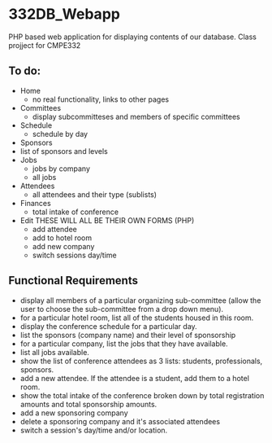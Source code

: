 # 332DB_Webapp
PHP based web application for displaying contents of our database. Class projject for CMPE332

## To do:
- Home
  - no real functionality, links to other pages
- Committees
  - display subcommitteses and members of specific committees
- Schedule
  - schedule by day
- Sponsors
 - list of sponsors and levels
- Jobs
  - jobs by company
  - all jobs
- Attendees
  - all attendees and their type (sublists)
- Finances
  - total intake of conference
- Edit
  THESE WILL ALL BE THEIR OWN FORMS (PHP)
  - add attendee
  - add to hotel room
  - add new company
  - switch sessions day/time

## Functional Requirements

- display all members of a particular organizing sub-committee  (allow the user to choose the sub-committee from a drop down menu).
- for a particular hotel room, list all of the students housed in this room.
- display the conference schedule for a particular day.
- list the sponsors (company name) and their level of sponsorship
- for a particular company, list the jobs that they have available.
- list all jobs available.
- show the list of conference attendees as 3 lists: students, professionals, sponsors.
- add a new attendee.  If the attendee is a student, add them to a hotel room. 
- show the total intake of the conference broken down by total registration amounts and total sponsorship amounts.
- add a new sponsoring company
- delete a sponsoring company and it's associated attendees
- switch a session's day/time and/or location.
